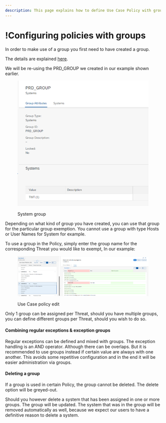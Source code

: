 ```yaml
---
description: This page explains how to define Use Case Policy with groups.
---
```


# !Configuring policies with groups

In order to make use of a group you first need to have created a group.

The details are explained [here](../group-application.md).



We will be re-using the PRD\_GROUP we created in our example shown earlier.

<figure><img src="../../.gitbook/assets/image (1) (6).png" alt=""><figcaption><p>System group</p></figcaption></figure>

Depending on what kind of group you have created, you can use that group for the particular group exemption. You cannot use a group with type Hosts or User Names for System for example.

To use a group in the Policy, simply enter the group name for the corresponding Threat you would like to exempt, In our example:

<figure><img src="../../.gitbook/assets/image (1).png" alt=""><figcaption><p>Use Case policy edit</p></figcaption></figure>

Only 1 group can be assigned per Threat, should you have multiple groups, you can define different groups per Threat, should you wish to do so.

#### Combining regular exceptions & exception groups

Regular exceptions can be defined and mixed with groups. The exception handling is an AND operator. Although there can be overlaps. But it is recommended to use groups instead if certain value are always with one another. This avoids some repetitive configuration and in the end it will be easier administration via groups.



#### Deleting a group

If a group is used in certain Policy, the group cannot be deleted. The delete option will be greyed-out.

Should you however delete a system that has been assigned in one or more groups. The group will be updated. The system that was in the group will be removed automatically as well, because we expect our users to have a definitive reason to delete a system.


